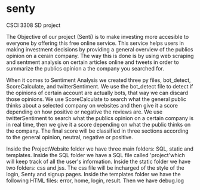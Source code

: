 # senty
CSCI 3308 SD project

The Objective of our project (Senti) is to make investing more accesible to everyone
by offering this free online service. This service helps users in making investment
decisions by providing a general overview of the publics opinion on a cerain company.
The way this is done is by using web scraping and sentment analysis on certain articles
online and tweets in order to summarize the publics opinion a the company you searched for.

When it comes to Sentiment Analysis we created three py files, bot_detect, ScoreCalculate,
and twitterSentiment. We use the bot_detect file to detect if the opinions of certain 
account are actually bots, that way we can discard those opinions. We use ScoreCalculate
to search what the general public thinks about a selected company on websites and then give
it a score depending on how positive or negative the reviews are. We use twitterSentiment
to search what the publics opinion on a certain company is in real time, then we give it a 
score depending on what the public thinks on the company. The final score will be classified
in three sections according to the general opinion, neutral, negative or positive.

Inside the ProjectWebsite folder we have three main folders: SQL, static and templates.
Inside the SQL folder we have a SQL file called 'project'which will keep track of all the user's
information. Inside the static folder we have two folders: css and jss. The css file will 
be incharged of the style of the login, Senty and signup pages. Inside the templates folder
we have the following HTML files: error, home, login, result. Then we have debug.log
